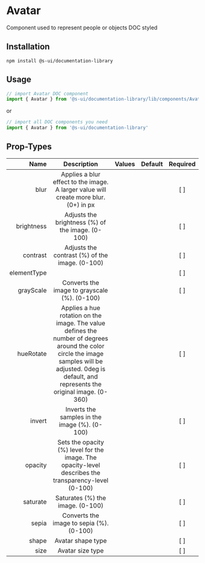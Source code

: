 # Avatar
Component used to represent people or objects DOC styled

## Installation
`npm install @s-ui/documentation-library`

## Usage

```js
// import Avatar DOC component
import { Avatar } from '@s-ui/documentation-library/lib/components/Avatar/Avatar.js'
```

or

```js
// import all DOC components you need
import { Avatar } from '@s-ui/documentation-library'
```

## Prop-Types

| Name | Description | Values  | Default | Required |
| ---: |:---:| ---:| ---: |:---: |
| blur | Applies a blur effect to the image. A larger value will create more blur. (0+) in px | | |  [ ]  |
| brightness | Adjusts the brightness (%) of the image. (0-100) | | |  [ ]  |
| contrast | Adjusts the contrast (%) of the image. (0-100) | | |  [ ]  |
| elementType |  | | |  [ ]  |
| grayScale | Converts the image to grayscale (%). (0-100) | | |  [ ]  |
| hueRotate | Applies a hue rotation on the image. The value defines the number of degrees around the color circle the image samples will be adjusted. 0deg is default, and represents the original image. (0-360) | | |  [ ]  |
| invert | Inverts the samples in the image (%). (0-100) | | |  [ ]  |
| opacity | Sets the opacity (%) level for the image. The opacity-level describes the transparency-level (0-100) | | |  [ ]  |
| saturate | Saturates (%) the image. (0-100) | | |  [ ]  |
| sepia | Converts the image to sepia (%). (0-100) | | |  [ ]  |
| shape | Avatar shape type | | |  [ ]  |
| size | Avatar size type | | |  [ ]  |
